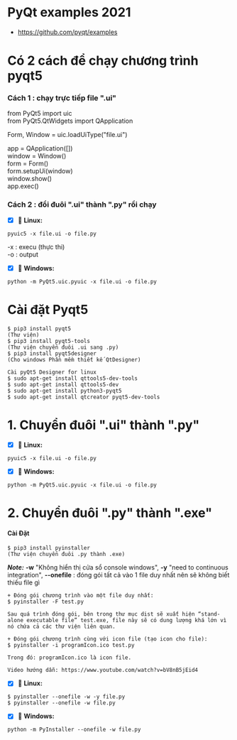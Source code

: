 # PyQt examples 2021
- https://github.com/pyqt/examples

# Có 2 cách để chạy chương trình pyqt5
### Cách 1 : chạy trực tiếp file ".ui"
from PyQt5 import uic \
from PyQt5.QtWidgets import QApplication

Form, Window = uic.loadUiType("file.ui")

app = QApplication([]) \
window = Window() \
form = Form()  \
form.setupUi(window)  \
window.show() \
app.exec()

### Cách 2 : đổi đuôi ".ui" thành ".py" rồi chạy
- [x] :tada: **Linux:**
```
pyuic5 -x file.ui -o file.py 
```
-x : execu (thực thi) \
-o : output
- [x] :tada: **Windows:**
```
python -m PyQt5.uic.pyuic -x file.ui -o file.py
```

# Cài đặt Pyqt5
```
$ pip3 install pyqt5                                                      (Thư viện)
$ pip3 install pyqt5-tools                                                (Thư viện chuyển đuôi .ui sang .py)
$ pip3 install pyqt5designer                                              (Cho windows Phần mềm thiết kế QtDesigner)

Cài pyQt5 Designer for linux
$ sudo apt-get install qttools5-dev-tools                                 
$ sudo apt-get install qttools5-dev
$ sudo apt-get install python3-pyqt5
$ sudo apt-get install qtcreator pyqt5-dev-tools
```

# 1. Chuyển đuôi ".ui" thành ".py"
- [x] :tada: **Linux:**
```
pyuic5 -x file.ui -o file.py 
```
- [x] :tada: **Windows:**
```
python -m PyQt5.uic.pyuic -x file.ui -o file.py
```

# 2. Chuyển đuôi ".py" thành ".exe"
#### Cài Đặt
```
$ pip3 install pyinstaller                                                (Thư viện chuyển đuôi .py thành .exe)
```

***Note:*** **-w** "Không hiển thị cửa sổ console windows",  **-y** "need to continuous integration", **--onefile** : đóng gói tất cả vào 1 file duy nhất nên sẽ không biết thiếu file gì
```
+ Đóng gói chương trình vào một file duy nhất:
$ pyinstaller -F test.py 

Sau quá trình đóng gói, bên trong thư mục dist sẽ xuất hiện “stand-alone executable file” test.exe, file này sẽ có dung lượng khá lớn vì nó chứa cả các thư viện liên quan.

+ Đóng gói chương trình cùng với icon file (tạo icon cho file):
$ pyinstaller -i programIcon.ico test.py

Trong đó: programIcon.ico là icon file.

Video hướng dẫn: https://www.youtube.com/watch?v=bV8nB5jEid4
```


- [x] :tada: **Linux:**
```
$ pyinstaller --onefile -w -y file.py 
$ pyinstaller --onefile -w file.py
```

- [x] :tada: **Windows:**
```
python -m PyInstaller --onefile -w file.py
```
